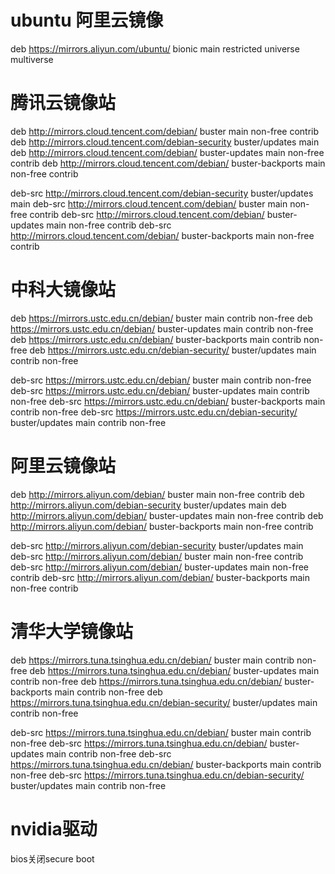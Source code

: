 # ubuntu 阿里云镜像
deb https://mirrors.aliyun.com/ubuntu/ bionic main restricted universe multiverse

# 腾讯云镜像站

deb http://mirrors.cloud.tencent.com/debian/ buster main non-free contrib
deb http://mirrors.cloud.tencent.com/debian-security buster/updates main
deb http://mirrors.cloud.tencent.com/debian/ buster-updates main non-free contrib
deb http://mirrors.cloud.tencent.com/debian/ buster-backports main non-free contrib

deb-src http://mirrors.cloud.tencent.com/debian-security buster/updates main
deb-src http://mirrors.cloud.tencent.com/debian/ buster main non-free contrib
deb-src http://mirrors.cloud.tencent.com/debian/ buster-updates main non-free contrib
deb-src http://mirrors.cloud.tencent.com/debian/ buster-backports main non-free contrib

# 中科大镜像站
deb https://mirrors.ustc.edu.cn/debian/ buster main contrib non-free
deb https://mirrors.ustc.edu.cn/debian/ buster-updates main contrib non-free
deb https://mirrors.ustc.edu.cn/debian/ buster-backports main contrib non-free
deb https://mirrors.ustc.edu.cn/debian-security/ buster/updates main contrib non-free

deb-src https://mirrors.ustc.edu.cn/debian/ buster main contrib non-free
deb-src https://mirrors.ustc.edu.cn/debian/ buster-updates main contrib non-free
deb-src https://mirrors.ustc.edu.cn/debian/ buster-backports main contrib non-free
deb-src https://mirrors.ustc.edu.cn/debian-security/ buster/updates main contrib non-free

# 阿里云镜像站
deb http://mirrors.aliyun.com/debian/ buster main non-free contrib
deb http://mirrors.aliyun.com/debian-security buster/updates main
deb http://mirrors.aliyun.com/debian/ buster-updates main non-free contrib
deb http://mirrors.aliyun.com/debian/ buster-backports main non-free contrib

deb-src http://mirrors.aliyun.com/debian-security buster/updates main
deb-src http://mirrors.aliyun.com/debian/ buster main non-free contrib
deb-src http://mirrors.aliyun.com/debian/ buster-updates main non-free contrib
deb-src http://mirrors.aliyun.com/debian/ buster-backports main non-free contrib

# 清华大学镜像站
deb https://mirrors.tuna.tsinghua.edu.cn/debian/ buster main contrib non-free
deb https://mirrors.tuna.tsinghua.edu.cn/debian/ buster-updates main contrib non-free
deb https://mirrors.tuna.tsinghua.edu.cn/debian/ buster-backports main contrib non-free
deb https://mirrors.tuna.tsinghua.edu.cn/debian-security/ buster/updates main contrib non-free

deb-src https://mirrors.tuna.tsinghua.edu.cn/debian/ buster main contrib non-free
deb-src https://mirrors.tuna.tsinghua.edu.cn/debian/ buster-updates main contrib non-free
deb-src https://mirrors.tuna.tsinghua.edu.cn/debian/ buster-backports main contrib non-free
deb-src https://mirrors.tuna.tsinghua.edu.cn/debian-security/ buster/updates main contrib non-free

# nvidia驱动
bios关闭secure boot
